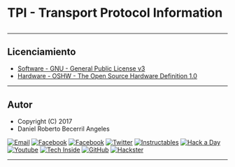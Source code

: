 # TPI - Transport Protocol Information

##

***
## Licenciamiento
* [Software - GNU - General Public License v3](https://github.com/TPI-Transport-Protocol-Information/Index/blob/master/Licenses/License%20-%20GNU.md)
* [Hardware - OSHW - The Open Source Hardware Definition 1.0](https://github.com/TPI-Transport-Protocol-Information/Index/blob/master/Licenses/License%20-%20OSHW.md)

***
## Autor
- Copyright (C) 2017
- Daniel Roberto Becerril Angeles

[![Email](https://github.com/daniel3514/Arduino-DMX-512-Tester-Controller/blob/master/Social/logos/email%2050x50.jpg)](mailto:daniel3514@gmail.com)
[![Facebook](https://github.com/daniel3514/Arduino-DMX-512-Tester-Controller/blob/master/Social/logos/Facebook%2050x50.png)](https://www.facebook.com/daniel.3514)
[![Facebook](https://github.com/daniel3514/Arduino-DMX-512-Tester-Controller/blob/master/Social/logos/Facebook%20Pages%2050x50.jpg)](https://www.facebook.com/ArduinoDMX512TesterController)
[![Twitter](https://github.com/daniel3514/Arduino-DMX-512-Tester-Controller/blob/master/Social/logos/Twitter%2050x50.png)](https://twitter.com/daniel3514)
[![Instructables](https://github.com/daniel3514/Arduino-DMX-512-Tester-Controller/blob/master/Social/logos/Instructables%2050x50.jpg)](http://www.instructables.com/id/Arduino-DMX-512-Tester-and-Controller/)
[![Hack a Day](https://github.com/daniel3514/Arduino-DMX-512-Tester-Controller/blob/master/Social/logos/hackaday%2050x50.jpg)](https://hackaday.io/project/5342-arduino-dmx-512-tester-and-controller)
[![Youtube](https://github.com/daniel3514/Arduino-DMX-512-Tester-Controller/blob/master/Social/logos/Youtube%2050x50.png)](https://www.youtube.com/watch?v=TxBHMpAWDSY)
[![Tech Inside](https://github.com/daniel3514/Arduino-DMX-512-Tester-Controller/blob/master/Social/logos/techinside%2045x45.png)](https://techinsideblog.wordpress.com/)
[![GitHub](https://github.com/daniel3514/Arduino-DMX-512-Tester-Controller/blob/master/Social/logos/github%2050x50.png)](https://github.com/daniel3514/Arduino-DMX-512-Tester-Controller)
[![Hackster](https://github.com/daniel3514/Arduino-DMX-512-Tester-Controller/blob/master/Social/logos/hackster%2050x50.png)](https://www.hackster.io/daniel3514/arduino-dmx-512-tester-controller-977c89)
***
